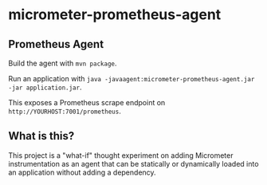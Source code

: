 # micrometer-prometheus-agent

## Prometheus Agent

Build the agent with `mvn package`.

Run an application with `java -javaagent:micrometer-prometheus-agent.jar -jar application.jar`.

This exposes a Prometheus scrape endpoint on `http://YOURHOST:7001/prometheus`.

## What is this?

This project is a "what-if" thought experiment on adding Micrometer instrumentation as an agent that can be statically or dynamically loaded into an application without adding a dependency.
